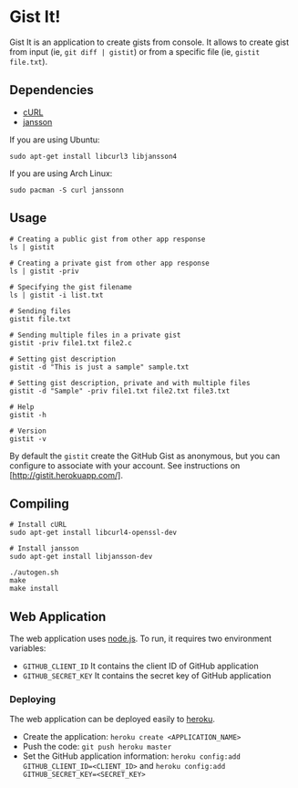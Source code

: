 # Gist It!

Gist It is an application to create gists from console. It allows to create
gist from input (ie, `git diff | gistit`) or from a specific file (ie,
`gistit file.txt`).

## Dependencies

- [cURL](http://curl.haxx.se)
- [jansson](https://github.com/akheron/jansson)

If you are using Ubuntu:
```shell
sudo apt-get install libcurl3 libjansson4
```

If you are using Arch Linux:
```shell
sudo pacman -S curl janssonn
```

## Usage

```shell
# Creating a public gist from other app response
ls | gistit

# Creating a private gist from other app response
ls | gistit -priv

# Specifying the gist filename
ls | gistit -i list.txt

# Sending files
gistit file.txt

# Sending multiple files in a private gist
gistit -priv file1.txt file2.c

# Setting gist description
gistit -d "This is just a sample" sample.txt

# Setting gist description, private and with multiple files
gistit -d "Sample" -priv file1.txt file2.txt file3.txt

# Help
gistit -h

# Version
gistit -v
```

By default the `gistit` create the GitHub Gist as anonymous, but you can configure to
associate with your account. See instructions on [http://gistit.herokuapp.com/].

## Compiling

```shell
# Install cURL
sudo apt-get install libcurl4-openssl-dev

# Install jansson
sudo apt-get install libjansson-dev

./autogen.sh
make
make install
```

## Web Application

The web application uses [node.js](http://nodejs.org/). To run, it requires two
environment variables:

- `GITHUB_CLIENT_ID` It contains the client ID of GitHub application
- `GITHUB_SECRET_KEY` It contains the secret key of GitHub application

### Deploying

The web application can be deployed easily to [heroku](http://www.heroku.com/).

- Create the application: `heroku create <APPLICATION_NAME>`
- Push the code: `git push heroku master`
- Set the GitHub application information: `heroku config:add GITHUB_CLIENT_ID=<CLIENT_ID>`
and `heroku config:add GITHUB_SECRET_KEY=<SECRET_KEY>`
